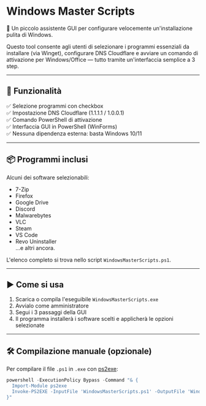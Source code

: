 # Windows Master Scripts

🧰 Un piccolo assistente GUI per configurare velocemente un'installazione pulita di Windows.

Questo tool consente agli utenti di selezionare i programmi essenziali da installare (via Winget), configurare DNS Cloudflare e avviare un comando di attivazione per Windows/Office — tutto tramite un'interfaccia semplice a 3 step.

---

## 🔧 Funzionalità

✅ Selezione programmi con checkbox  
✅ Impostazione DNS Cloudflare (1.1.1.1 / 1.0.0.1)  
✅ Comando PowerShell di attivazione  
✅ Interfaccia GUI in PowerShell (WinForms)  
✅ Nessuna dipendenza esterna: basta Windows 10/11

---

## 📦 Programmi inclusi

Alcuni dei software selezionabili:

- 7-Zip
- Firefox
- Google Drive
- Discord
- Malwarebytes
- VLC
- Steam
- VS Code
- Revo Uninstaller  
...e altri ancora.

L'elenco completo si trova nello script `WindowsMasterScripts.ps1`.

---

## ▶️ Come si usa

1. Scarica o compila l'eseguibile `WindowsMasterScripts.exe`  
2. Avvialo come amministratore  
3. Segui i 3 passaggi della GUI  
4. Il programma installerà i software scelti e applicherà le opzioni selezionate

---

## 🛠 Compilazione manuale (opzionale)

Per compilare il file `.ps1` in `.exe` con [ps2exe](https://www.powershellgallery.com/packages/ps2exe):

```powershell
powershell -ExecutionPolicy Bypass -Command "& {
  Import-Module ps2exe
  Invoke-PS2EXE -InputFile 'WindowsMasterScripts.ps1' -OutputFile 'WindowsMasterScripts.exe' -icon 'icon.ico' -noConsole -title 'Windows Master Scripts'
}"

